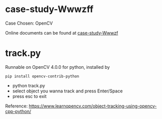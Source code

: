# case-study-Wwwzff
Case Chosen: OpenCV

Online documents can be found at [case-study-Wwwzf](https://docs.google.com/document/d/1PjqiGRTMbb1d0Su0yF1CaIPRq_9zJWM43mvd61TcyuY/edit?usp=sharing)

# track.py

Runnable on OpenCV 4.0.0 for python, installed by 
```
pip install opencv-contrib-python
```
* python track.py
* select object you wanna track and press Enter/Space
* press esc to exit

Reference: https://www.learnopencv.com/object-tracking-using-opencv-cpp-python/
